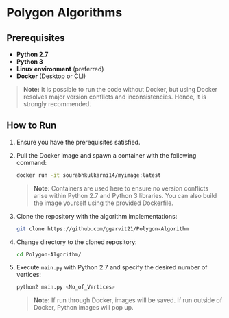 # Polygon Algorithms

## Prerequisites
- **Python 2.7**
- **Python 3**
- **Linux environment** (preferred)
- **Docker** (Desktop or CLI)

> **Note:** It is possible to run the code without Docker, but using Docker resolves major version conflicts and inconsistencies. Hence, it is strongly recommended.

## How to Run

1. Ensure you have the prerequisites satisfied.

2. Pull the Docker image and spawn a container with the following command:
   ```bash
   docker run -it sourabhkulkarni14/myimage:latest
   ```
   > **Note:** Containers are used here to ensure no version conflicts arise within Python 2.7 and Python 3 libraries. You can also build the image yourself using the provided Dockerfile.

3. Clone the repository with the algorithm implementations:
   ```bash
   git clone https://github.com/ggarvit21/Polygon-Algorithm
   ```

4. Change directory to the cloned repository:
   ```bash
   cd Polygon-Algorithm/
   ```

5. Execute `main.py` with Python 2.7 and specify the desired number of vertices:
   ```bash
   python2 main.py <No_of_Vertices>
   ```

   > **Note:** If run through Docker, images will be saved. If run outside of Docker, Python images will pop up.
